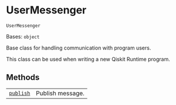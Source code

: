 # UserMessenger

<span id="undefined" />

`UserMessenger`

Bases: `object`

Base class for handling communication with program users.

This class can be used when writing a new Qiskit Runtime program.

## Methods

|                                                                                                                                                                            |                  |
| -------------------------------------------------------------------------------------------------------------------------------------------------------------------------- | ---------------- |
| [`publish`](qiskit.providers.ibmq.runtime.UserMessenger.publish#qiskit.providers.ibmq.runtime.UserMessenger.publish "qiskit.providers.ibmq.runtime.UserMessenger.publish") | Publish message. |
